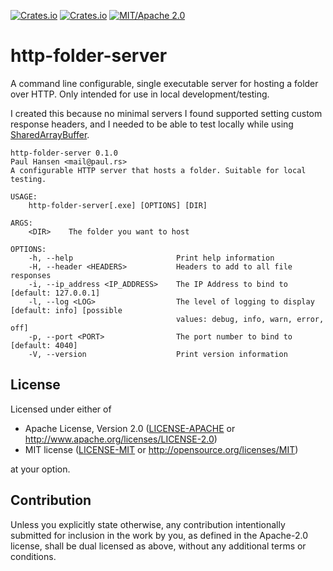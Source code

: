 
[![Crates.io](https://img.shields.io/crates/v/http-folder-server)](https://crates.io/crates/http-folder-server)
[![Crates.io](https://img.shields.io/crates/d/http-folder-server)](https://crates.io/crates/http-folder-server)
[![MIT/Apache 2.0](https://img.shields.io/badge/license-MIT%2FApache-blue.svg)](#License)

# http-folder-server

A command line configurable, single executable server for hosting a folder over HTTP. Only intended for use in local development/testing. 

I created this because no minimal servers I found supported setting custom response headers, and I needed to be able to test locally while using [SharedArrayBuffer](https://developer.mozilla.org/en-US/docs/Web/JavaScript/Reference/Global_Objects/SharedArrayBuffer#security_requirements).

```
http-folder-server 0.1.0
Paul Hansen <mail@paul.rs>
A configurable HTTP server that hosts a folder. Suitable for local testing.

USAGE:
    http-folder-server[.exe] [OPTIONS] [DIR]

ARGS:
    <DIR>    The folder you want to host

OPTIONS:
    -h, --help                       Print help information
    -H, --header <HEADERS>           Headers to add to all file responses
    -i, --ip_address <IP_ADDRESS>    The IP Address to bind to [default: 127.0.0.1]
    -l, --log <LOG>                  The level of logging to display [default: info] [possible
                                     values: debug, info, warn, error, off]
    -p, --port <PORT>                The port number to bind to [default: 4040]
    -V, --version                    Print version information
```

## License

Licensed under either of

* Apache License, Version 2.0
  ([LICENSE-APACHE](LICENSE-APACHE) or http://www.apache.org/licenses/LICENSE-2.0)
* MIT license
  ([LICENSE-MIT](LICENSE-MIT) or http://opensource.org/licenses/MIT)

at your option.

## Contribution

Unless you explicitly state otherwise, any contribution intentionally submitted
for inclusion in the work by you, as defined in the Apache-2.0 license, shall be
dual licensed as above, without any additional terms or conditions.
